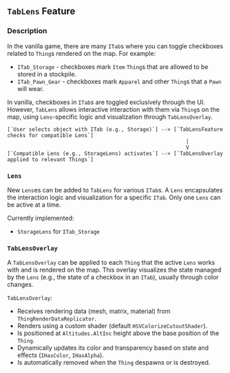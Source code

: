 ## `TabLens` Feature

### Description

In the vanilla game, there are many `ITab`s where you can toggle checkboxes related to `Thing`s rendered on the map. For example:
- `ITab_Storage` - checkboxes mark `Item` `Thing`s that are allowed to be stored in a stockpile.
- `ITab_Pawn_Gear` - checkboxes mark `Apparel` and other `Thing`s that a `Pawn` will wear.

In vanilla, checkboxes in `ITab`s are toggled exclusively through the UI. However, `TabLens` allows interactive interaction with them via `Thing`s on the map, using `Lens`-specific logic and visualization through `TabLensOverlay`.

```ASCII
[`User selects object with ITab (e.g., Storage)`] --> [`TabLensFeature checks for compatible Lens`]
                                                          |
                                                          V
[`Compatible Lens (e.g., StorageLens) activates`] --> [`TabLensOverlay applied to relevant Things`]
```

### `Lens`

New `Lens`es can be added to `TabLens` for various `ITab`s. A `Lens` encapsulates the interaction logic and visualization for a specific `ITab`. Only one `Lens` can be active at a time.

Currently implemented:
- `StorageLens` for `ITab_Storage`

### `TabLensOverlay`

A `TabLensOverlay` can be applied to each `Thing` that the active `Lens` works with and is rendered on the map. This overlay visualizes the state managed by the `Lens` (e.g., the state of a checkbox in an `ITab`), usually through color changes.

`TabLensOverlay`:
- Receives rendering data (mesh, matrix, material) from `ThingRenderDataReplicator`.
- Renders using a custom shader (default `HSVColorizeCutoutShader`).
- Is positioned at `Altitudes.AltInc` height above the base position of the `Thing`.
- Dynamically updates its color and transparency based on state and effects (`IHasColor`, `IHasAlpha`).
- Is automatically removed when the `Thing` despawns or is destroyed.
